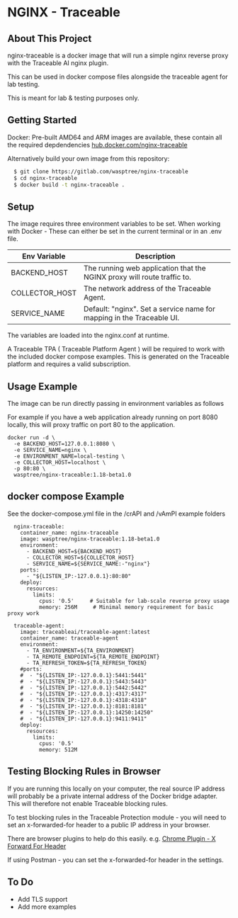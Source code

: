 # NGINX - Traceable
<!-- ABOUT THE PROJECT -->
## About This Project

nginx-traceable is a docker image that will run a simple nginx reverse proxy with the Traceable AI nginx plugin.

This can be used in docker compose files alongside the traceable agent for lab testing.

This is meant for lab & testing purposes only.

<!-- GETTING STARTED -->
## Getting Started

Docker:
Pre-built AMD64 and ARM images are available, these contain all the required depdendencies [hub.docker.com/nginx-traceable](https://hub.docker.com/repository/docker/wasptree/nginx-traceable)

Alternatively build your own image from this repository:

  ```sh
    $ git clone https://gitlab.com/wasptree/nginx-traceable
    $ cd nginx-traceable
    $ docker build -t nginx-traceable .
  ```

<!-- SETUP -->
## Setup

The image requires three environment variables to be set.
When working with Docker - These can either be set in the current terminal or in an .env file.

| Env Variable    | Description                                                |
|-----------------|------------------------------------------------------------|
| BACKEND_HOST    | The running web application that the NGINX proxy will route traffic to.       |
| COLLECTOR_HOST  | The network address of the Traceable Agent.        |
| SERVICE_NAME    | Default: "nginx". Set a service name for mapping in the Traceable UI. |

The variables are loaded into the nginx.conf at runtime.

A Traceable TPA ( Traceable Platform Agent ) will be required to work with the included docker compose examples.
This is generated on the Traceable platform and requires a valid subscription.

<!-- USAGE EXAMPLES -->
## Usage Example

The image can be run directly passing in environment variables as follows 

For example if you have a web application already running on port 8080 locally, this will proxy traffic on port 80 to the application.
```
docker run -d \
  -e BACKEND_HOST=127.0.0.1:8080 \
  -e SERVICE_NAME=nginx \
  -e ENVIRONMENT_NAME=local-testing \
  -e COLLECTOR_HOST=localhost \
  -p 80:80 \
  wasptree/nginx-traceable:1.18-beta1.0
```

<!-- DOCKER COMPOSE USAGE EXAMPLES -->
## docker compose Example

See the docker-compose.yml file in the /crAPI and /vAmPI example folders

```
  nginx-traceable:
    container_name: nginx-traceable
    image: wasptree/nginx-traceable:1.18-beta1.0
    environment:
      - BACKEND_HOST=${BACKEND_HOST}
      - COLLECTOR_HOST=${COLLECTOR_HOST}
      - SERVICE_NAME=${SERVICE_NAME:-"nginx"}
    ports:
      - "${LISTEN_IP:-127.0.0.1}:80:80"
    deploy:
      resources:
        limits:
          cpus: '0.5'     # Suitable for lab-scale reverse proxy usage
          memory: 256M     # Minimal memory requirement for basic proxy work

  traceable-agent:
    image: traceableai/traceable-agent:latest
    container_name: traceable-agent
    environment:
      - TA_ENVIRONMENT=${TA_ENVIRONMENT}
      - TA_REMOTE_ENDPOINT=${TA_REMOTE_ENDPOINT}
      - TA_REFRESH_TOKEN=${TA_REFRESH_TOKEN}
    #ports:
    #  - "${LISTEN_IP:-127.0.0.1}:5441:5441"
    #  - "${LISTEN_IP:-127.0.0.1}:5443:5443"
    #  - "${LISTEN_IP:-127.0.0.1}:5442:5442"
    #  - "${LISTEN_IP:-127.0.0.1}:4317:4317"
    #  - "${LISTEN_IP:-127.0.0.1}:4318:4318"
    #  - "${LISTEN_IP:-127.0.0.1}:8181:8181"
    #  - "${LISTEN_IP:-127.0.0.1}:14250:14250"
    #  - "${LISTEN_IP:-127.0.0.1}:9411:9411"
    deploy:
      resources:
        limits:
          cpus: '0.5'
          memory: 512M

```

<!-- TESTING BLOCKING RULES -->
## Testing Blocking Rules in Browser

If you are running this locally on your computer, the real source IP address will probably be a private internal address of the Docker bridge adapter. 
This will therefore not enable Traceable blocking rules. 

To test blocking rules in the Traceable Protection module - you will need to set an x-forwarded-for header to a public IP address in your browser.

There are browser plugins to help do this easily. e.g. 
[Chrome Plugin - X Forward For Header ](https://chromewebstore.google.com/detail/x-forwarded-for-header/hkghghbnihliadkabmlcmcgmffllglin)

If using Postman - you can set the x-forwarded-for header in the settings.

<!-- To Do -->
## To Do

- Add TLS support
- Add more examples
